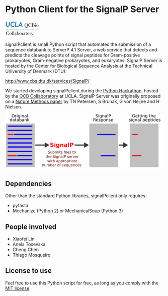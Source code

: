 # Python Client for the SignalP Server

<img src="resources/qcbCollaboratory_logo.png" height="50"/>

signalPclient is small Python script that automates the submission of a sequence databank to ServerP 4.1 Server, a web service that detects and predicts the cleavage points of signal peptides for Gram-positive prokaryotes, Gram-negative prokaryotes, and eukaryotes. SignalP Server is hosted by the Center for Biological Sequence Analysis at the Technical University of Denmark (DTU):

http://www.cbs.dtu.dk/services/SignalP/

We started developing signalPclient during the [Python Hackathon](https://github.com/thmosqueiro/UCLA-Collaboratory_Hackathon/blob/master/Materials_Resources/Problem-4/Readme.md), hosted by the [QCB Collaboratory](https://qcb.ucla.edu/collaboratory/) at UCLA. SignalP Server was originally proposed on a [Nature Methods paper](https://www.nature.com/articles/nmeth.1701) by TN Petersen, S Brunak, G von Heijne and H Nielsen.


<img src="./resources/scheme_signalPclient.png" width="600" />


## Dependencies

Other than the standard Python libraries, signalPclient only requires:

* pyfasta
* Mechanize (Python 2) or MechanicalSoup (Python 3)


## People involved

* Xiaofei Lin
* Anela Tosevska
* Cheng Chen
* Thiago Mosqueiro


## License to use

Feel free to use this Python script for free, as long as you comply with the [MIT license](./LICENSE).
